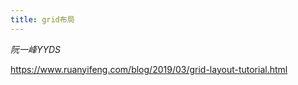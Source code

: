 ```yaml
---
title: grid布局
---
```


_阮一峰YYDS_

https://www.ruanyifeng.com/blog/2019/03/grid-layout-tutorial.html
